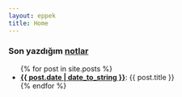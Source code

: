 ```yaml
---
layout: eppek
title: Home
---
```


### Son yazdığım [notlar](/notes/)
<ul class="inset">
{% for post in site.posts %}
  <li>
    <a href="{{ post.url }}"><strong>{{ post.date | date_to_string }}</strong></a>: {{ post.title }}
  </li>
{% endfor %}
</ul>

